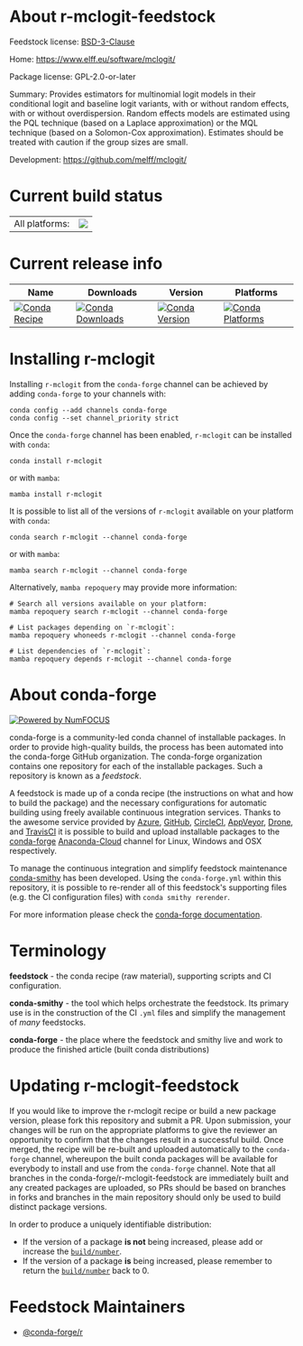 About r-mclogit-feedstock
=========================

Feedstock license: [BSD-3-Clause](https://github.com/conda-forge/r-mclogit-feedstock/blob/main/LICENSE.txt)

Home: https://www.elff.eu/software/mclogit/

Package license: GPL-2.0-or-later

Summary: Provides estimators for multinomial logit models in their conditional logit and baseline logit variants, with or without random effects, with or without overdispersion. Random effects models are estimated using the PQL technique (based on a Laplace approximation) or the MQL technique (based on a Solomon-Cox approximation). Estimates should be treated with caution if the group sizes are small.

Development: https://github.com/melff/mclogit/

Current build status
====================


<table><tr><td>All platforms:</td>
    <td>
      <a href="https://dev.azure.com/conda-forge/feedstock-builds/_build/latest?definitionId=18782&branchName=main">
        <img src="https://dev.azure.com/conda-forge/feedstock-builds/_apis/build/status/r-mclogit-feedstock?branchName=main">
      </a>
    </td>
  </tr>
</table>

Current release info
====================

| Name | Downloads | Version | Platforms |
| --- | --- | --- | --- |
| [![Conda Recipe](https://img.shields.io/badge/recipe-r--mclogit-green.svg)](https://anaconda.org/conda-forge/r-mclogit) | [![Conda Downloads](https://img.shields.io/conda/dn/conda-forge/r-mclogit.svg)](https://anaconda.org/conda-forge/r-mclogit) | [![Conda Version](https://img.shields.io/conda/vn/conda-forge/r-mclogit.svg)](https://anaconda.org/conda-forge/r-mclogit) | [![Conda Platforms](https://img.shields.io/conda/pn/conda-forge/r-mclogit.svg)](https://anaconda.org/conda-forge/r-mclogit) |

Installing r-mclogit
====================

Installing `r-mclogit` from the `conda-forge` channel can be achieved by adding `conda-forge` to your channels with:

```
conda config --add channels conda-forge
conda config --set channel_priority strict
```

Once the `conda-forge` channel has been enabled, `r-mclogit` can be installed with `conda`:

```
conda install r-mclogit
```

or with `mamba`:

```
mamba install r-mclogit
```

It is possible to list all of the versions of `r-mclogit` available on your platform with `conda`:

```
conda search r-mclogit --channel conda-forge
```

or with `mamba`:

```
mamba search r-mclogit --channel conda-forge
```

Alternatively, `mamba repoquery` may provide more information:

```
# Search all versions available on your platform:
mamba repoquery search r-mclogit --channel conda-forge

# List packages depending on `r-mclogit`:
mamba repoquery whoneeds r-mclogit --channel conda-forge

# List dependencies of `r-mclogit`:
mamba repoquery depends r-mclogit --channel conda-forge
```


About conda-forge
=================

[![Powered by
NumFOCUS](https://img.shields.io/badge/powered%20by-NumFOCUS-orange.svg?style=flat&colorA=E1523D&colorB=007D8A)](https://numfocus.org)

conda-forge is a community-led conda channel of installable packages.
In order to provide high-quality builds, the process has been automated into the
conda-forge GitHub organization. The conda-forge organization contains one repository
for each of the installable packages. Such a repository is known as a *feedstock*.

A feedstock is made up of a conda recipe (the instructions on what and how to build
the package) and the necessary configurations for automatic building using freely
available continuous integration services. Thanks to the awesome service provided by
[Azure](https://azure.microsoft.com/en-us/services/devops/), [GitHub](https://github.com/),
[CircleCI](https://circleci.com/), [AppVeyor](https://www.appveyor.com/),
[Drone](https://cloud.drone.io/welcome), and [TravisCI](https://travis-ci.com/)
it is possible to build and upload installable packages to the
[conda-forge](https://anaconda.org/conda-forge) [Anaconda-Cloud](https://anaconda.org/)
channel for Linux, Windows and OSX respectively.

To manage the continuous integration and simplify feedstock maintenance
[conda-smithy](https://github.com/conda-forge/conda-smithy) has been developed.
Using the ``conda-forge.yml`` within this repository, it is possible to re-render all of
this feedstock's supporting files (e.g. the CI configuration files) with ``conda smithy rerender``.

For more information please check the [conda-forge documentation](https://conda-forge.org/docs/).

Terminology
===========

**feedstock** - the conda recipe (raw material), supporting scripts and CI configuration.

**conda-smithy** - the tool which helps orchestrate the feedstock.
                   Its primary use is in the construction of the CI ``.yml`` files
                   and simplify the management of *many* feedstocks.

**conda-forge** - the place where the feedstock and smithy live and work to
                  produce the finished article (built conda distributions)


Updating r-mclogit-feedstock
============================

If you would like to improve the r-mclogit recipe or build a new
package version, please fork this repository and submit a PR. Upon submission,
your changes will be run on the appropriate platforms to give the reviewer an
opportunity to confirm that the changes result in a successful build. Once
merged, the recipe will be re-built and uploaded automatically to the
`conda-forge` channel, whereupon the built conda packages will be available for
everybody to install and use from the `conda-forge` channel.
Note that all branches in the conda-forge/r-mclogit-feedstock are
immediately built and any created packages are uploaded, so PRs should be based
on branches in forks and branches in the main repository should only be used to
build distinct package versions.

In order to produce a uniquely identifiable distribution:
 * If the version of a package **is not** being increased, please add or increase
   the [``build/number``](https://docs.conda.io/projects/conda-build/en/latest/resources/define-metadata.html#build-number-and-string).
 * If the version of a package **is** being increased, please remember to return
   the [``build/number``](https://docs.conda.io/projects/conda-build/en/latest/resources/define-metadata.html#build-number-and-string)
   back to 0.

Feedstock Maintainers
=====================

* [@conda-forge/r](https://github.com/conda-forge/r/)

